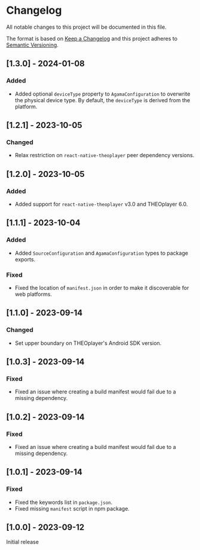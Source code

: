 # Changelog

All notable changes to this project will be documented in this file.

The format is based on [Keep a Changelog](http://keepachangelog.com/en/1.0.0/)
and this project adheres to [Semantic Versioning](http://semver.org/spec/v2.0.0.html).

## [1.3.0] - 2024-01-08

### Added

- Added optional `deviceType` property to `AgamaConfiguration` to overwrite the physical device type. By default, the `deviceType` is derived from the platform.

## [1.2.1] - 2023-10-05

### Changed

- Relax restriction on `react-native-theoplayer` peer dependency versions.

## [1.2.0] - 2023-10-05

### Added

- Added support for `react-native-theoplayer` v3.0 and THEOplayer 6.0.

## [1.1.1] - 2023-10-04

### Added

- Added `SourceConfiguration` and `AgamaConfiguration` types to package exports.

### Fixed

- Fixed the location of `manifest.json` in order to make it discoverable for web platforms.

## [1.1.0] - 2023-09-14

### Changed

- Set upper boundary on THEOplayer's Android SDK version.

## [1.0.3] - 2023-09-14

### Fixed

- Fixed an issue where creating a build manifest would fail due to a missing dependency.

## [1.0.2] - 2023-09-14

### Fixed

- Fixed an issue where creating a build manifest would fail due to a missing dependency.

## [1.0.1] - 2023-09-14

### Fixed

- Fixed the keywords list in `package.json`.
- Fixed missing `manifest` script in npm package.

## [1.0.0] - 2023-09-12

Initial release
